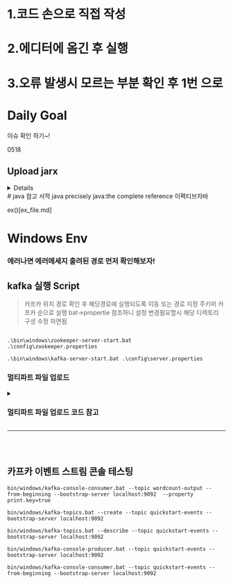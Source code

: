 
# 1.코드 손으로 직접 작성
# 2.에디터에 옴긴 후 실행
# 3.오류 발생시 모르는 부분 확인 후 1번 으로





# Daily Goal

이슈 확인 하기~!



0518
## Upload jarx
<details>

```java
« Asynchronous Returns... | Main | Kafka vs. JMS/MQ--ai... »
Sending an InputStream to JAX-RS Resource
A JAX-RS resource accepting a plain InputStream:


@Path("uploads")
public class UploadsResource {

    @POST
    @Consumes("*/*")
    public void upload(InputStream stream) throws IOException {
        //consume input stream
        System.out.println("Read: " + stream.read());

    }    
}

...will consume any binary stream (e.g. file upload) of data as:

import java.io.IOException;
import java.io.InputStream;
import javax.ws.rs.client.Client;
import javax.ws.rs.client.ClientBuilder;
import javax.ws.rs.client.Entity;
import javax.ws.rs.client.WebTarget;
import javax.ws.rs.core.MediaType;
import javax.ws.rs.core.Response;
import static org.hamcrest.CoreMatchers.is;
import static org.junit.Assert.assertThat;
import org.junit.Before;
import org.junit.Test;

public class UploadsResourceIT {

    private WebTarget tut;

    @Before
    public void init() {
        Client client = ClientBuilder.newClient();
        this.tut = client.target("http://localhost:8080/jaxrs-streaming/resources/uploads");
    }

    @Test
    public void sendStream() {
        InputStream stream = //...

        Response response = this.tut.
                request().
                post(Entity.entity(stream, MediaType.APPLICATION_OCTET_STREAM));
        assertThat(response.getStatus(), is(204));
    }    
}
The System Test is a Java SE client and therefore requires a JAX-RS API implementation (in our example: Apache CXF ):

<dependency>
    <groupId>org.apache.cxf</groupId>
    <artifactId>cxf-rt-rs-client</artifactId>
    <version>3.3.1</version>
    <scope>test</scope>
</dependency>
<dependency>
    <groupId>org.apache.cxf</groupId>
    <artifactId>cxf-rt-rs-extension-providers</artifactId>
    <version>3.3.1</version>
    <scope>test</scope>
</dependency>  
</dependencies>         
Project created with javaee8-essentials-archetype, the 3kB ThinWAR was built and deployed with: wad.sh in 2329ms

See you at Web, MicroProfile and Java EE Workshops at Munich Airport, Terminal 2 or Virtual Dedicated Workshops / consulting. Is Munich's airport too far? Learn from home: airhacks.io.
Posted at 12:46PM Apr 19, 2019 by Adam Bien, Comments[0]  | Views/Hits: 2458
NEW live, virtual workshops: Persistence Patterns for Serverless Java on AWS, July, 11th, 2024 and Serverless Generative AI with Java on AWS, July, 18th are open for registration. Also via: meetup.com/airhacks
>500 Java Shorts Daily www.youtube.com/bienadam/shorts

airhacks.fm the podcast: 

You are invited to: airhacks discord server.

Stay in touch: airhacks.news.

COMMENTS:

POST A COMMENT:
Name:
 
E-Mail:
 
URL:
 
Notify me by email of new comments
 
Remember Information?
 
Your Comment:
HTML Syntax: NOT allowed
Please answer this simple math question

3 + 27 = 

 
```
 
</details>
# java 참고 서적
java precisely
java:the complete reference
이펙티브자바

ex()[ex_file.md]

# Windows Env 
### 에러나면 에러메세지 출려된 경로 먼저 확인해보자!

## kafka 실행 Script

> 카프카 위치 경로 확인 후 해당경로에 실행되도록 이동 또는 경로 지정 
> 주키퍼 카프카 순으로 실행
> bat->propertie 참조하니 설정 변경필요할시 해당 디렉토리 구성 수정 하면됨
```SHELL

.\bin\windows\zookeeper-server-start.bat .\config\zookeeper.properties  

.\bin\windows\kafka-server-start.bat .\config\server.properties

```

### 멀티파트 파일 업로드
<details>
 <summary> <h3> 멀티파트 파일 업로드 코드 참고  </h3> </summary> 


KimJohn Quinn님의 프로필 사진
KimJohn Quinn
읽지 않음,
2021. 7. 28. 오전 12:31:10
받는사람 Quarkus Development mailing list
Hello everyone.

First, our experience moving over to Quarkus has been absolutely spectacular!  Everything, including the docs, have been amazing and my only regret is not making the jump earlier.

I have run into an issue with the REST client, RESTEasy, and multipart payloads.

If I invoke the resource directly, through a test case or even curl, it seems to work fine.  Invoking any "client" methods  

The issues I am having are:
If I move the multipart payload to a different module (jar) I get this error in the resource "ClassNotFoundException: io.platform.api.publish.FilePackage_generated_populator"

The RESTClient will not generate the multipart signature/payload when the multipart signature is present.  Other methods/payloads work fine.  Here I get " Failed to generate client for class interface io.platform.api.publish.PublishClient : Unsupported multipart form field type: java.util.List<java.io.File> in field" yet I use the exact same class, with the resource, and it seems to work directly.

I am confused about the dependencies, we have standardized on a reactive approach and not sure what the interaction is between resteasy vs. mutiny vs. the Quarkus rest client, etc.  For a while I had issues with conflicting reactive vs. non-reactive when building.
The relevant code is:

Client Definition:  
```java
@POST
@Path("/{client}/package")
@Consumes(MULTIPART_FORM_DATA)
@Produces(APPLICATION_JSON)
@Operation(hidden = true)
Uni<Version> publish(@PathParam("client") final String client, @MultipartForm FilePackage request);

Client MultiPart Payload:
public class FilePackage {

    @FormParam("project")
    public String project;

    @FormParam("artifact")
    public String artifact;

    @FormParam("folder")
    public String folder;

    @FormParam("index")
    @PartType(APPLICATION_JSON)
    public Map<String, Integer> index;

    @FormParam("file")
    @PartType(APPLICATION_OCTET_STREAM)
    public List<File> files;

    public List<FileObject> getPackageFiles() { ... }
}
```

Resource Method (note PackageUpload is exactly the same as the FilePackage above - if i only use the simple parameters it marshals from the client to this resource fine - when I uncomment the files or index it fails - the reason I have two payloads, the same, is because of issue #1 above):
```java
@POST
@Path("/{client}/package")
@Consumes(MULTIPART_FORM_DATA)
@Produces(APPLICATION_JSON)
public Uni<Version> publishPackage(@MultipartForm final PackageUpload upload, @BeanParam final ClientRequest request) throws Exception { ... }

Client Test Cases:
@Inject
@RestClient
PublishClient publishClient;

This works using the client...
final JsonPackage pkg = testSupport.readJson(JsonPackage.class);
Version actual = publishClient.publish("my-client", pkg).await().indefinitely();
assertNotNull(actual);

I dont even get here with the client...
final FilePackage pkg = new FilePackage();
pkg.project = "my-project";
pkg.artifact = "my-artifact";
pkg.folder = "my-folder";
pkg.index = new HashMap<>();
pkg.files = new ArrayList<File>();

Version actual = publishClient.publish("my-client", pkg).await().indefinitely();
assertNotNull(actual);

This "resource" test looks to work (direct / no client)...
given().pathParam("client", "my-client")
        // Folder
        .formParam("project", "my-project")
        .formParam("artifact", "my-artifact")
        .formParam("folder", "my-folder")
        // Index
        .multiPart("index", index, APPLICATION_JSON)
        // Files
        .multiPart("file", file)
        .multiPart("file", file)
        .multiPart("file", file)
        .when()
        .post("/s3/publish/{client}/package")
        .then()
        .log().everything(true)
        .statusCode(OK.getStatusCode());
```

Maven Dependencies:
<dependency>
    <groupId>io.quarkus</groupId>
    <artifactId>quarkus-rest-client-reactive-jackson</artifactId>
 </dependency>
 <dependency>
     <groupId>io.quarkus</groupId>
     <artifactId>quarkus-resteasy-reactive-jackson</artifactId>
 </dependency>

</details>


-----------------------------------------------------------

<br/>
<br/>

## 카프카 이벤트 스트림 콘솔 테스팅
```
bin/windows/kafka-console-consumer.bat --topic wordcount-output --from-beginning --bootstrap-server localhost:9092  --property print.key=true

bin/windows/kafka-topics.bat --create --topic quickstart-events --bootstrap-server localhost:9092

bin/windows/kafka-topics.bat --describe --topic quickstart-events --bootstrap-server localhost:9092

bin/windows/kafka-console-producer.bat --topic quickstart-events --bootstrap-server localhost:9092

bin/windows/kafka-console-consumer.bat --topic quickstart-events --from-beginning --bootstrap-server localhost:9092

```


